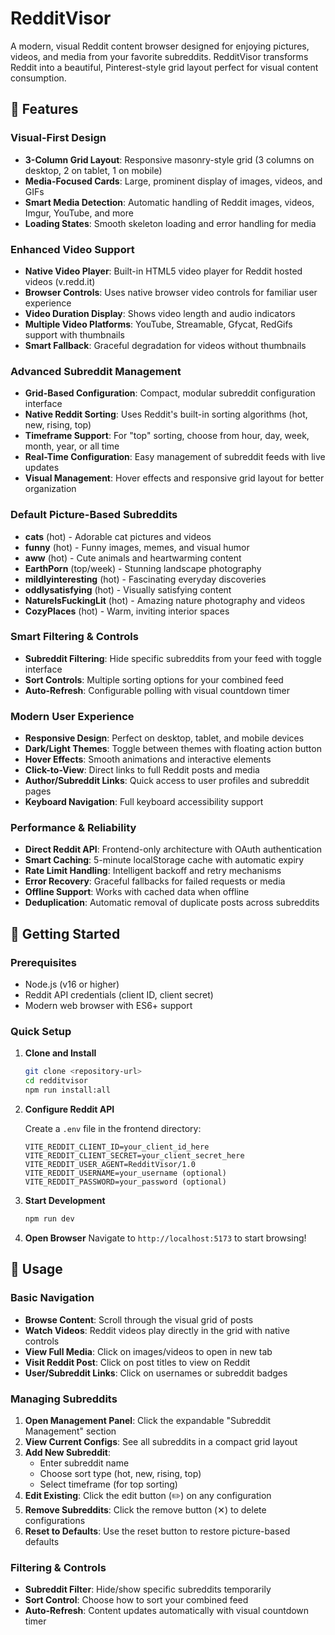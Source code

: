 # RedditVisor

A modern, visual Reddit content browser designed for enjoying pictures, videos, and media from your favorite subreddits. RedditVisor transforms Reddit into a beautiful, Pinterest-style grid layout perfect for visual content consumption.

## 🌟 Features

### Visual-First Design
- **3-Column Grid Layout**: Responsive masonry-style grid (3 columns on desktop, 2 on tablet, 1 on mobile)
- **Media-Focused Cards**: Large, prominent display of images, videos, and GIFs
- **Smart Media Detection**: Automatic handling of Reddit images, videos, Imgur, YouTube, and more
- **Loading States**: Smooth skeleton loading and error handling for media

### Enhanced Video Support
- **Native Video Player**: Built-in HTML5 video player for Reddit hosted videos (v.redd.it)
- **Browser Controls**: Uses native browser video controls for familiar user experience
- **Video Duration Display**: Shows video length and audio indicators
- **Multiple Video Platforms**: YouTube, Streamable, Gfycat, RedGifs support with thumbnails
- **Smart Fallback**: Graceful degradation for videos without thumbnails

### Advanced Subreddit Management
- **Grid-Based Configuration**: Compact, modular subreddit configuration interface
- **Native Reddit Sorting**: Uses Reddit's built-in sorting algorithms (hot, new, rising, top)
- **Timeframe Support**: For "top" sorting, choose from hour, day, week, month, year, or all time
- **Real-Time Configuration**: Easy management of subreddit feeds with live updates
- **Visual Management**: Hover effects and responsive grid layout for better organization

### Default Picture-Based Subreddits
- **cats** (hot) - Adorable cat pictures and videos
- **funny** (hot) - Funny images, memes, and visual humor
- **aww** (hot) - Cute animals and heartwarming content
- **EarthPorn** (top/week) - Stunning landscape photography
- **mildlyinteresting** (hot) - Fascinating everyday discoveries
- **oddlysatisfying** (hot) - Visually satisfying content
- **NatureIsFuckingLit** (hot) - Amazing nature photography and videos
- **CozyPlaces** (hot) - Warm, inviting interior spaces

### Smart Filtering & Controls
- **Subreddit Filtering**: Hide specific subreddits from your feed with toggle interface
- **Sort Controls**: Multiple sorting options for your combined feed
- **Auto-Refresh**: Configurable polling with visual countdown timer

### Modern User Experience
- **Responsive Design**: Perfect on desktop, tablet, and mobile devices
- **Dark/Light Themes**: Toggle between themes with floating action button
- **Hover Effects**: Smooth animations and interactive elements
- **Click-to-View**: Direct links to full Reddit posts and media
- **Author/Subreddit Links**: Quick access to user profiles and subreddit pages
- **Keyboard Navigation**: Full keyboard accessibility support

### Performance & Reliability
- **Direct Reddit API**: Frontend-only architecture with OAuth authentication
- **Smart Caching**: 5-minute localStorage cache with automatic expiry
- **Rate Limit Handling**: Intelligent backoff and retry mechanisms
- **Error Recovery**: Graceful fallbacks for failed requests or media
- **Offline Support**: Works with cached data when offline
- **Deduplication**: Automatic removal of duplicate posts across subreddits

## 🚀 Getting Started

### Prerequisites
- Node.js (v16 or higher)
- Reddit API credentials (client ID, client secret)
- Modern web browser with ES6+ support

### Quick Setup

1. **Clone and Install**
   ```bash
   git clone <repository-url>
   cd redditvisor
   npm run install:all
   ```

2. **Configure Reddit API**
   
   Create a `.env` file in the frontend directory:
   ```env
   VITE_REDDIT_CLIENT_ID=your_client_id_here
   VITE_REDDIT_CLIENT_SECRET=your_client_secret_here
   VITE_REDDIT_USER_AGENT=RedditVisor/1.0
   VITE_REDDIT_USERNAME=your_username (optional)
   VITE_REDDIT_PASSWORD=your_password (optional)
   ```

3. **Start Development**
   ```bash
   npm run dev
   ```

4. **Open Browser**
   Navigate to `http://localhost:5173` to start browsing!

## 🎨 Usage

### Basic Navigation
- **Browse Content**: Scroll through the visual grid of posts
- **Watch Videos**: Reddit videos play directly in the grid with native controls
- **View Full Media**: Click on images/videos to open in new tab
- **Visit Reddit Post**: Click on post titles to view on Reddit
- **User/Subreddit Links**: Click on usernames or subreddit badges

### Managing Subreddits
1. **Open Management Panel**: Click the expandable "Subreddit Management" section
2. **View Current Configs**: See all subreddits in a compact grid layout
3. **Add New Subreddit**: 
   - Enter subreddit name
   - Choose sort type (hot, new, rising, top)
   - Select timeframe (for top sorting)
4. **Edit Existing**: Click the edit button (✏️) on any configuration
5. **Remove Subreddits**: Click the remove button (✕) to delete configurations
6. **Reset to Defaults**: Use the reset button to restore picture-based defaults

### Filtering & Controls
- **Subreddit Filter**: Hide/show specific subreddits temporarily
- **Sort Control**: Choose how to sort your combined feed
- **Auto-Refresh**: Content updates automatically with visual countdown timer
